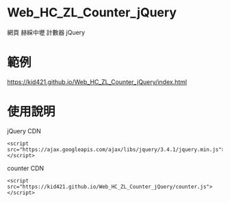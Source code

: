 # Web_HC_ZL_Counter_jQuery
網頁 赫綵中壢 計數器 jQuery

# 範例
https://kid421.github.io/Web_HC_ZL_Counter_jQuery/index.html

# 使用說明
jQuery CDN

    <script src="https://ajax.googleapis.com/ajax/libs/jquery/3.4.1/jquery.min.js"></script>

counter CDN

    <script src="https://kid421.github.io/Web_HC_ZL_Counter_jQuery/counter.js"></script>